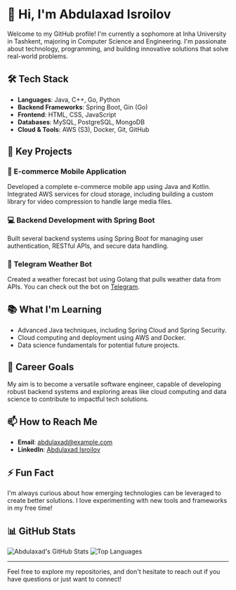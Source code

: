 # 👋 Hi, I'm Abdulaxad Isroilov

Welcome to my GitHub profile! I'm currently a sophomore at Inha University in Tashkent, majoring in Computer Science and Engineering. I'm passionate about technology, programming, and building innovative solutions that solve real-world problems.

## 🛠️ Tech Stack

- **Languages**: Java, C++, Go, Python
- **Backend Frameworks**: Spring Boot, Gin (Go)
- **Frontend**: HTML, CSS, JavaScript
- **Databases**: MySQL, PostgreSQL, MongoDB
- **Cloud & Tools**: AWS (S3), Docker, Git, GitHub

## 🌟 Key Projects

### 📱 E-commerce Mobile Application
Developed a complete e-commerce mobile app using Java and Kotlin. Integrated AWS services for cloud storage, including building a custom library for video compression to handle large media files.

### 💻 Backend Development with Spring Boot
Built several backend systems using Spring Boot for managing user authentication, RESTful APIs, and secure data handling. 

### 🔧 Telegram Weather Bot
Created a weather forecast bot using Golang that pulls weather data from APIs. You can check out the bot on [Telegram](https://t.me/go_climate_bot).

## 📚 What I'm Learning
- Advanced Java techniques, including Spring Cloud and Spring Security.
- Cloud computing and deployment using AWS and Docker.
- Data science fundamentals for potential future projects.

## 🎯 Career Goals
My aim is to become a versatile software engineer, capable of developing robust backend systems and exploring areas like cloud computing and data science to contribute to impactful tech solutions.

## 📫 How to Reach Me
- **Email**: abdulaxad@example.com
- **LinkedIn**: [Abdulaxad Isroilov](https://www.linkedin.com/in/abdulaxad-handisroyilov/)

## ⚡ Fun Fact
I'm always curious about how emerging technologies can be leveraged to create better solutions. I love experimenting with new tools and frameworks in my free time!

## 📊 GitHub Stats

![Abdulaxad's GitHub Stats](https://github-readme-stats.vercel.app/api?username=Abdulaxad7&show_icons=true&theme=radical)
![Top Languages](https://github-readme-stats.vercel.app/api/top-langs/?username=Abdulaxad7&layout=compact&theme=radical)

---

Feel free to explore my repositories, and don't hesitate to reach out if you have questions or just want to connect!
